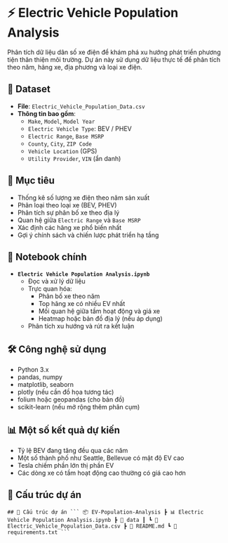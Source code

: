 # ⚡ Electric Vehicle Population Analysis

Phân tích dữ liệu dân số xe điện để khám phá xu hướng phát triển phương tiện thân thiện môi trường. Dự án này sử dụng dữ liệu thực tế để phân tích theo năm, hãng xe, địa phương và loại xe điện.

## 📁 Dataset

- **File**: `Electric_Vehicle_Population_Data.csv`
- **Thông tin bao gồm**:
  - `Make`, `Model`, `Model Year`
  - `Electric Vehicle Type`: BEV / PHEV
  - `Electric Range`, `Base MSRP`
  - `County`, `City`, `ZIP Code`
  - `Vehicle Location` (GPS)
  - `Utility Provider`, `VIN` (ẩn danh)

## 🎯 Mục tiêu

- Thống kê số lượng xe điện theo năm sản xuất
- Phân loại theo loại xe (BEV, PHEV)
- Phân tích sự phân bố xe theo địa lý
- Quan hệ giữa `Electric Range` và `Base MSRP`
- Xác định các hãng xe phổ biến nhất
- Gợi ý chính sách và chiến lược phát triển hạ tầng

## 📒 Notebook chính

- **`Electric Vehicle Population Analysis.ipynb`**
  - Đọc và xử lý dữ liệu
  - Trực quan hóa:
    - Phân bố xe theo năm
    - Top hãng xe có nhiều EV nhất
    - Mối quan hệ giữa tầm hoạt động và giá xe
    - Heatmap hoặc bản đồ địa lý (nếu áp dụng)
  - Phân tích xu hướng và rút ra kết luận

## 🛠️ Công nghệ sử dụng

- Python 3.x
- pandas, numpy
- matplotlib, seaborn
- plotly (nếu cần đồ họa tương tác)
- folium hoặc geopandas (cho bản đồ)
- scikit-learn (nếu mở rộng thêm phân cụm)

## 📊 Một số kết quả dự kiến

- Tỷ lệ BEV đang tăng đều qua các năm
- Một số thành phố như Seattle, Bellevue có mật độ EV cao
- Tesla chiếm phần lớn thị phần EV
- Các dòng xe có tầm hoạt động cao thường có giá cao hơn

## 📂 Cấu trúc dự án

<pre lang="markdown"><code>## 📂 Cấu trúc dự án ``` 📦 EV-Population-Analysis ┣ 📊 Electric Vehicle Population Analysis.ipynb ┣ 📁 data ┃ ┗ 📄 Electric_Vehicle_Population_Data.csv ┣ 📄 README.md ┗ 📄 requirements.txt ``` </code></pre>

